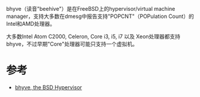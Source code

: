 bhyve（读音"beehive"）是在FreeBSD上的hypervisor/virtual machine manager，支持大多数在dmesg中报告支持"POPCNT"（POPulation Count）的Intel和AMD处理器。

大多数Intel Atom C2000, Celeron, Core i3, i5, i7 以及 Xeon处理器都支持bhyve，不过早期"Core"处理器可能只支持一个虚拟机。

# 参考

* [bhyve, the BSD Hypervisor](https://wiki.freebsd.org/bhyve)